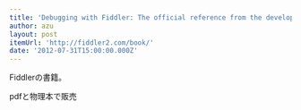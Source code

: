 ```yaml
---
title: 'Debugging with Fiddler: The official reference from the developer of Fiddler'
author: azu
layout: post
itemUrl: 'http://fiddler2.com/book/'
date: '2012-07-31T15:00:00.000Z'
---
```

Fiddlerの書籍。

pdfと物理本で販売
